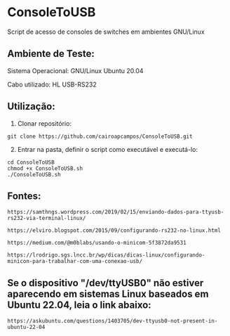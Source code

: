 # ConsoleToUSB
Script de acesso de consoles de switches em ambientes GNU/Linux 

## Ambiente de Teste:

Sistema Operacional: GNU/Linux Ubuntu 20.04

Cabo utilizado: HL USB-RS232

## Utilização:

1. Clonar repositório:
```
git clone https://github.com/cairoapcampos/ConsoleToUSB.git
```
2. Entrar na pasta, definir o script como executável e executá-lo:
```
cd ConsoleToUSB
chmod +x ConsoleToUSB.sh
./ConsoleToUSB.sh
```

## Fontes:
```
https://samthngs.wordpress.com/2019/02/15/enviando-dados-para-ttyusb-rs232-via-terminal-linux/

https://elviro.blogspot.com/2015/09/configurando-rs232-no-linux.html

https://medium.com/@m0blabs/usando-o-minicom-5f3872da9531

https://lrodrigo.sgs.lncc.br/wp/dicas/dicas-linux/configurando-minicon-para-trabalhar-com-uma-conexao-usb/
```

## Se o dispositivo "/dev/ttyUSB0" não estiver aparecendo em sistemas Linux baseados em Ubuntu 22.04, leia o link abaixo:
```
https://askubuntu.com/questions/1403705/dev-ttyusb0-not-present-in-ubuntu-22-04
```
